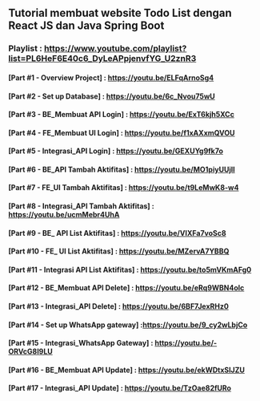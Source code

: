 ## Tutorial membuat website Todo List dengan React JS dan Java Spring Boot

### Playlist : https://www.youtube.com/playlist?list=PL6HeF6E40c6_DyLeAPpjenvfYG_U2znR3

#### [Part #1 - Overview Project] : https://youtu.be/ELFqArnoSg4
#### [Part #2 - Set up Database] : https://youtu.be/6c_Nvou75wU
#### [Part #3 - BE_Membuat API Login] : https://youtu.be/ExT6kjh5XCc
#### [Part #4 - FE_Membuat UI Login] : https://youtu.be/f1xAXxmQVOU
#### [Part #5 - Integrasi_API Login] : https://youtu.be/GEXUYg9fk7o
#### [Part #6 - BE_API Tambah Aktifitas] : https://youtu.be/MO1piyUUjlI
#### [Part #7 - FE_UI Tambah Aktifitas] : https://youtu.be/t9LeMwK8-w4
#### [Part #8 - Integrasi_API Tambah Aktifitas] : https://youtu.be/ucmMebr4UhA
#### [Part #9 - BE_ API List Aktifitas] : https://youtu.be/VIXFa7voSc8
#### [Part #10 - FE_ UI List Aktifitas] : https://youtu.be/MZervA7YBBQ
#### [Part #11 - Integrasi API List Aktifitas] : https://youtu.be/to5mVKmAFg0
#### [Part #12 - BE_Membuat API Delete] : https://youtu.be/eRq9WBN4olc
#### [Part #13 - Integrasi_API Delete] : https://youtu.be/6BF7JexRHz0
#### [Part #14 - Set up WhatsApp gateway] :https://youtu.be/9_cy2wLbjCo
#### [Part #15 - Integrasi_WhatsApp Gateway] : https://youtu.be/-ORVcG8I9LU
#### [Part #16 - BE_Membuat API Update] : https://youtu.be/ekWDtxSlJZU
#### [Part #17 - Integrasi_API Update] : https://youtu.be/TzOae82fURo
